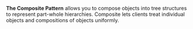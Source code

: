 **The Composite Pattern** allows you to
compose objects into tree structures to
represent part-whole hierarchies. Composite
lets clients treat individual objects and
compositions of objects uniformly.